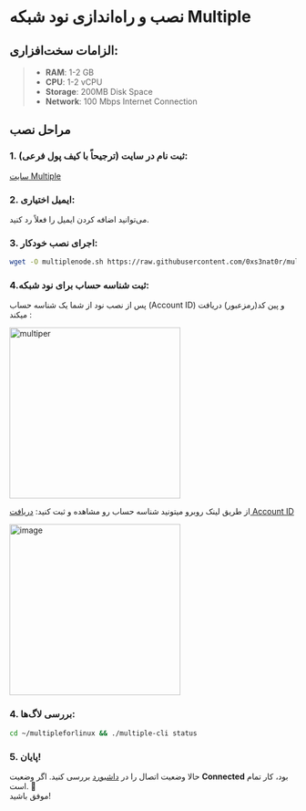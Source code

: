 # نصب و راه‌اندازی نود شبکه Multiple

## الزامات سخت‌افزاری:
> - **RAM**: 1-2 GB  
> - **CPU**: 1-2 vCPU  
> - **Storage**: 200MB Disk Space  
> - **Network**: 100 Mbps Internet Connection  


## مراحل نصب

### 1. ثبت نام در سایت (ترجیحاً با کیف پول فرعی):  
[سایت Multiple](https://www.app.multiple.cc/#/signup?inviteCode=V0Vuqcr9)

### 2. ایمیل اختیاری:
می‌توانید اضافه کردن ایمیل را فعلاً رد کنید.  

### 3. اجرای نصب خودکار:
```bash
wget -O multiplenode.sh https://raw.githubusercontent.com/0xs3nat0r/multiple-network/refs/heads/main/utils/multiplenode.sh && chmod +x multiplenode.sh && ./multiplenode.sh
```
### 4.ثبت شناسه حساب برای نود شبکه:
پس از نصب نود از شما یک شناسه حساب (Account ID) و پین کد(رمزعبور) دریافت میکند :

<img src="https://github.com/user-attachments/assets/c24b3ad2-6993-4886-a572-d8679b638df0" alt="multiper" width="300">

 از طریق لینک روبرو میتونید شناسه حساب رو مشاهده و ثبت کنید: 
 [دریافت Account ID](https://www.app.multiple.cc/#/setup)
 
<img src="https://github.com/user-attachments/assets/5ba03df1-03c7-4408-8e86-b95445b033d4" alt="image" width="300">




### 4. بررسی لاگ‌ها:
```bash
cd ~/multipleforlinux && ./multiple-cli status
```

### 5. پایان!
حالا وضعیت اتصال را در [داشبورد](https://www.app.multiple.cc/#/dataPanel) بررسی کنید. اگر وضعیت **Connected** بود، کار تمام است. 🎉  
موفق باشید!
